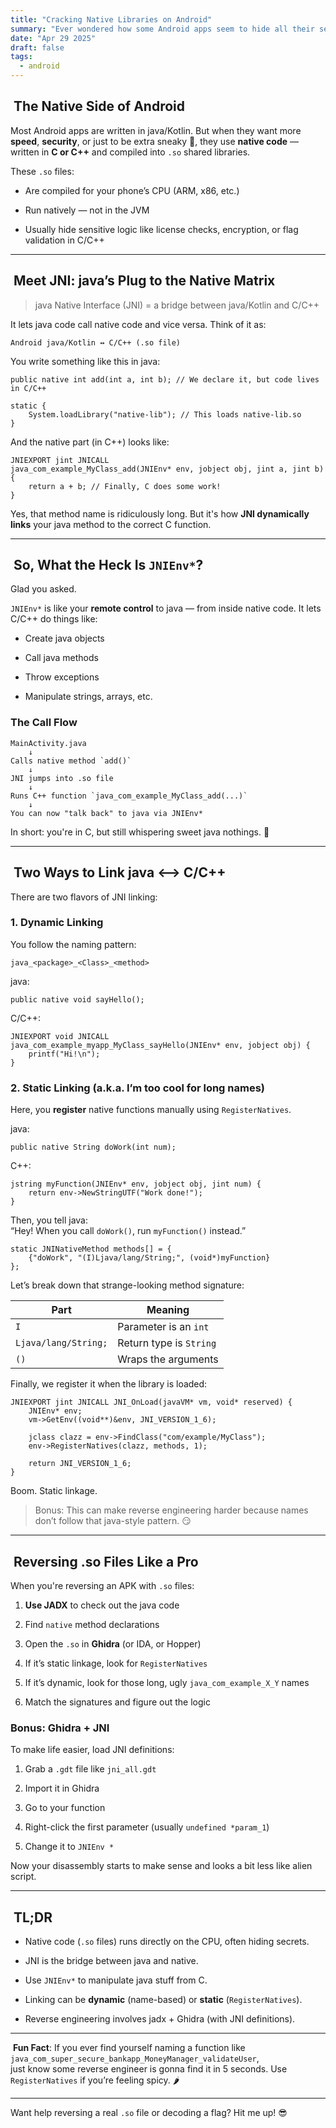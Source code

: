 ```yaml
---
title: "Cracking Native Libraries on Android"
summary: "Ever wondered how some Android apps seem to hide all their secrets in native code, far from the friendly land of java or Kotlin? Welcome to the mysterious world of .so files, JNI, and a bit of reverse engineering wizardry."
date: "Apr 29 2025"
draft: false
tags:
  - android
---
```




##  The Native Side of Android

Most Android apps are written in java/Kotlin. But when they want more **speed**, **security**, or just to be extra sneaky 👀, they use **native code** — written in **C or C++** and compiled into `.so` shared libraries.

These `.so` files:

- Are compiled for your phone’s CPU (ARM, x86, etc.)
    
- Run natively — not in the JVM
    
- Usually hide sensitive logic like license checks, encryption, or flag validation in C/C++
    

---

##  Meet JNI: java’s Plug to the Native Matrix

> java Native Interface (JNI) = a bridge between java/Kotlin and C/C++

It lets java code call native code and vice versa. Think of it as:

```
Android java/Kotlin ↔ C/C++ (.so file)
```

You write something like this in java:

```
public native int add(int a, int b); // We declare it, but code lives in C/C++

static {
    System.loadLibrary("native-lib"); // This loads native-lib.so
}
```

And the native part (in C++) looks like:

```
JNIEXPORT jint JNICALL
java_com_example_MyClass_add(JNIEnv* env, jobject obj, jint a, jint b) {
    return a + b; // Finally, C does some work!
}
```

Yes, that method name is ridiculously long. But it's how **JNI dynamically links** your java method to the correct C function.

---

##  So, What the Heck Is `JNIEnv*`?

Glad you asked.

`JNIEnv*` is like your **remote control** to java — from inside native code. It lets C/C++ do things like:

- Create java objects
    
- Call java methods
    
- Throw exceptions
    
- Manipulate strings, arrays, etc.
    

### The Call Flow

```
MainActivity.java
    ↓
Calls native method `add()`
    ↓
JNI jumps into .so file
    ↓
Runs C++ function `java_com_example_MyClass_add(...)`
    ↓
You can now "talk back" to java via JNIEnv*
```

In short: you're in C, but still whispering sweet java nothings. 💬

---

##  Two Ways to Link java <--> C/C++

There are two flavors of JNI linking:

### 1. **Dynamic Linking**

You follow the naming pattern:

```
java_<package>_<Class>_<method>
```

java:

```
public native void sayHello();
```

C/C++:

```
JNIEXPORT void JNICALL
java_com_example_myapp_MyClass_sayHello(JNIEnv* env, jobject obj) {
    printf("Hi!\n");
}
```

### 2. **Static Linking** (a.k.a. I’m too cool for long names)

Here, you **register** native functions manually using `RegisterNatives`.

java:

```
public native String doWork(int num);
```

C++:

```
jstring myFunction(JNIEnv* env, jobject obj, jint num) {
    return env->NewStringUTF("Work done!");
}
```

Then, you tell java:  
“Hey! When you call `doWork()`, run `myFunction()` instead.”

```
static JNINativeMethod methods[] = {
    {"doWork", "(I)Ljava/lang/String;", (void*)myFunction}
};
```
Let’s break down that strange-looking method signature:

|Part|Meaning|
|---|---|
|`I`|Parameter is an `int`|
|`Ljava/lang/String;`|Return type is `String`|
|`()`|Wraps the arguments|

Finally, we register it when the library is loaded:

```
JNIEXPORT jint JNICALL JNI_OnLoad(javaVM* vm, void* reserved) {
    JNIEnv* env;
    vm->GetEnv((void**)&env, JNI_VERSION_1_6);

    jclass clazz = env->FindClass("com/example/MyClass");
    env->RegisterNatives(clazz, methods, 1);

    return JNI_VERSION_1_6;
}
```

Boom. Static linkage.

> Bonus: This can make reverse engineering harder because names don’t follow that java-style pattern. 😏

---

##  Reversing .so Files Like a Pro

When you're reversing an APK with `.so` files:

1. **Use JADX** to check out the java code
    
2. Find `native` method declarations
    
3. Open the `.so` in **Ghidra** (or IDA, or Hopper)
    
4. If it’s static linkage, look for `RegisterNatives`
    
5. If it’s dynamic, look for those long, ugly `java_com_example_X_Y` names
    
6. Match the signatures and figure out the logic
    

### Bonus: Ghidra + JNI

To make life easier, load JNI definitions:

1. Grab a `.gdt` file like `jni_all.gdt`
    
2. Import it in Ghidra
    
3. Go to your function
    
4. Right-click the first parameter (usually `undefined *param_1`)
    
5. Change it to `JNIEnv *`
    

Now your disassembly starts to make sense and looks a bit less like alien script.

---

##  TL;DR

- Native code (`.so` files) runs directly on the CPU, often hiding secrets.
    
- JNI is the bridge between java and native.
    
- Use `JNIEnv*` to manipulate java stuff from C.
    
- Linking can be **dynamic** (name-based) or **static** (`RegisterNatives`).
    
- Reverse engineering involves jadx + Ghidra (with JNI definitions).
    

---

 **Fun Fact**: If you ever find yourself naming a function like  
`java_com_super_secure_bankapp_MoneyManager_validateUser`,  
just know some reverse engineer is gonna find it in 5 seconds. Use `RegisterNatives` if you’re feeling spicy. 🌶️

---

Want help reversing a real `.so` file or decoding a flag? Hit me up! 😎

